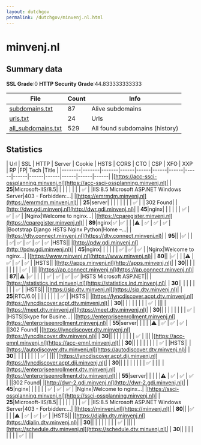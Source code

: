 ```yaml
---
layout: dutchgov
permalink: /dutchgov/minvenj.nl.html
---
```



# minvenj.nl
## Summary data


**SSL Grade**:0
**HTTP Security Grade**:44.833333333333


| File       | Count | Info |
|------------|-------|------|
|[subdomains.txt](/data/minvenj.nl/subdomains.txt)|87|Alive subdomains|
|[urls.txt](/data/minvenj.nl/urls.txt)|24|Urls|
|[all_subdomains.txt](/data/minvenj.nl/all_subdomains.txt)|529|All found subdomains (history)|


## Statistics


| Url | SSL | HTTP | Server | Cookie | HSTS | CORS | CTO | CSP | XFO | XXP | RP |FP| Tech |Title |
|--------|-------|-------|------|------|------|------|------|------|------|------|------|------|------|
|[https://acc-ssci-ossplanning.minvenj.nl](https://acc-ssci-ossplanning.minvenj.nl)| | **25**|Microsoft-IIS/8.5| | | | | | | | :white_check_mark: | |IIS:8.5 Microsoft ASP.NET Windows Server|403 - Forbidden:...|
|[https://emrmdm.minvenj.nl](https://emrmdm.minvenj.nl)| | **25**|server| | | | | | | | :white_check_mark: | ||302 Found|
|[http://dwr.gdi.minvenj.nl](http://dwr.gdi.minvenj.nl)| | **45**|nginx| | | | | | :white_check_mark: | :white_check_mark: | :white_check_mark: | |Nginx|Welcome to nginx...|
|[https://cparegister.minvenj.nl](https://cparegister.minvenj.nl)| | **89**|nginx|:white_check_mark: |:white_check_mark: | | |:warning: | :white_check_mark: | :white_check_mark: | :white_check_mark: | |Bootstrap Django HSTS Nginx Python|Home –...|
|[https://dtv.connect.minvenj.nl](https://dtv.connect.minvenj.nl)| | **95**|| |:white_check_mark: | | | :white_check_mark:| :white_check_mark: | :white_check_mark: | :white_check_mark: | :white_check_mark: |HSTS||
|[http://pdw.gdi.minvenj.nl](http://pdw.gdi.minvenj.nl)| | **45**|nginx| | | | | | :white_check_mark: | :white_check_mark: | :white_check_mark: | |Nginx|Welcome to nginx...|
|[https://www.minvenj.nl](https://www.minvenj.nl)| | **80**|| |:white_check_mark: | | |:warning: | :white_check_mark: | :white_check_mark: | :white_check_mark: | |HSTS||
|[http://apps.minvenj.nl](http://apps.minvenj.nl)| | **30**|| | | | | | | | :white_check_mark: | |||
|[https://ap.connect.minvenj.nl](https://ap.connect.minvenj.nl)| | **87**||:warning: |:white_check_mark: | | | | :white_check_mark: | :white_check_mark: | :white_check_mark: | :white_check_mark: |HSTS Microsoft ASP.NET||
|[https://statistics.ind.minvenj.nl](https://statistics.ind.minvenj.nl)| | **30**|| | | | | | | | :white_check_mark: | |HSTS||
|[https://sip.dtv.minvenj.nl](https://sip.dtv.minvenj.nl)| | **25**|RTC/6.0| | | | | | | | :white_check_mark: | |HSTS||
|[https://lyncdiscover.acpt.dtv.minvenj.nl](https://lyncdiscover.acpt.dtv.minvenj.nl)| | **30**|| | | | | | | | :white_check_mark: | |||
|[https://meet.dtv.minvenj.nl](https://meet.dtv.minvenj.nl)| | **30**|| | | | | | | | :white_check_mark: | |HSTS|Skype for Busine...|
|[https://enterpriseenrollment.minvenj.nl](https://enterpriseenrollment.minvenj.nl)| | **55**|server| | | | |:warning: | :white_check_mark: | :white_check_mark: | :white_check_mark: | ||302 Found|
|[https://lyncdiscover.dtv.minvenj.nl](https://lyncdiscover.dtv.minvenj.nl)| | **30**|| | | | | | | | :white_check_mark: | |||
|[https://acc-emnl.minvenj.nl](https://acc-emnl.minvenj.nl)| | **30**|| | | | | | | | :white_check_mark: | |HSTS||
|[https://autodiscover.dtv.minvenj.nl](https://autodiscover.dtv.minvenj.nl)| | **30**|| | | | | | | | :white_check_mark: | |||
|[https://lyncdiscover.acpt.dji.minvenj.nl](https://lyncdiscover.acpt.dji.minvenj.nl)| | **30**|| | | | | | | | :white_check_mark: | |||
|[https://enterpriseenrollment.dtv.minvenj.nl](https://enterpriseenrollment.dtv.minvenj.nl)| | **55**|server| | | | |:warning: | :white_check_mark: | :white_check_mark: | :white_check_mark: | ||302 Found|
|[http://dwr-2.gdi.minvenj.nl](http://dwr-2.gdi.minvenj.nl)| | **45**|nginx| | | | | | :white_check_mark: | :white_check_mark: | :white_check_mark: | |Nginx|Welcome to nginx...|
|[https://ssci-ossplanning.minvenj.nl](https://ssci-ossplanning.minvenj.nl)| | **25**|Microsoft-IIS/8.5| | | | | | | | :white_check_mark: | |IIS:8.5 Microsoft ASP.NET Windows Server|403 - Forbidden:...|
|[https://minvenj.nl](https://minvenj.nl)| | **80**|| |:white_check_mark: | | |:warning: | :white_check_mark: | :white_check_mark: | :white_check_mark: | |HSTS||
|[https://dialin.dtv.minvenj.nl](https://dialin.dtv.minvenj.nl)| | **30**|| | | | | | | | :white_check_mark: | |||
|[https://schedule.dtv.minvenj.nl](https://schedule.dtv.minvenj.nl)| | **30**|| | | | | | | | :white_check_mark: | |||